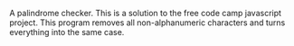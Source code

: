 A palindrome checker.
This is a solution to the free code camp javascript project.
This program removes all non-alphanumeric characters and turns everything into the same case.
